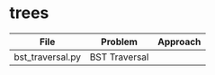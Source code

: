 # trees

| File | Problem | Approach |
|------|----------|----------|
| bst_traversal.py | BST Traversal | <approach> |

